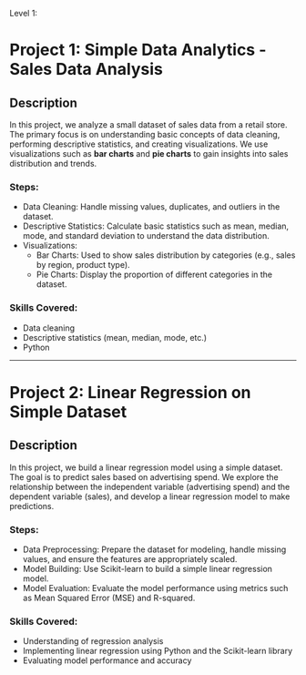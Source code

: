 Level 1:
# Project 1: Simple Data Analytics - Sales Data Analysis

## Description
In this project, we analyze a small dataset of sales data from a retail store. The primary focus is on understanding basic concepts of data cleaning, performing descriptive statistics, and creating visualizations. We use visualizations such as **bar charts** and **pie charts** to gain insights into sales distribution and trends.

### Steps:
- Data Cleaning: Handle missing values, duplicates, and outliers in the dataset.
- Descriptive Statistics: Calculate basic statistics such as mean, median, mode, and standard deviation to understand the data distribution.
- Visualizations:
  - Bar Charts: Used to show sales distribution by categories (e.g., sales by region, product type).
  - Pie Charts: Display the proportion of different categories in the dataset.

### Skills Covered:
- Data cleaning
- Descriptive statistics (mean, median, mode, etc.)
- Python

---

# Project 2: Linear Regression on Simple Dataset

## Description
In this project, we build a linear regression model using a simple dataset. The goal is to predict sales based on advertising spend. We explore the relationship between the independent variable (advertising spend) and the dependent variable (sales), and develop a linear regression model to make predictions.

### Steps:
- Data Preprocessing: Prepare the dataset for modeling, handle missing values, and ensure the features are appropriately scaled.
- Model Building: Use Scikit-learn to build a simple linear regression model.
- Model Evaluation: Evaluate the model performance using metrics such as Mean Squared Error (MSE) and R-squared.

### Skills Covered:
- Understanding of regression analysis
- Implementing linear regression using Python and the Scikit-learn library
- Evaluating model performance and accuracy
